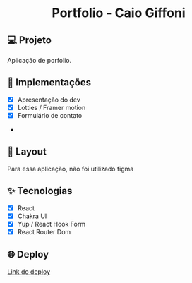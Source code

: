 <h1 align="center">
Portfolio - Caio Giffoni
</h1>

## 💻 Projeto

Aplicação de porfolio.

## 🔨 Implementações

- [x] Apresentação do dev
- [x] Lotties / Framer motion
- [x] Formulário de contato
-

## 🎨 Layout

Para essa aplicação, não foi utilizado figma

## ✨ Tecnologias

- [x] React
- [x] Chakra UI
- [x] Yup / React Hook Form
- [x] React Router Dom

## 🌐 Deploy

[Link do deploy](https://portfolio-caio-giffoni.vercel.app/)
